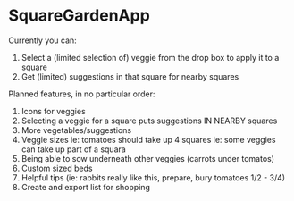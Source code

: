 # SquareGardenApp

Currently you can:

1. Select a (limited selection of) veggie from the drop box to apply it to a square
2. Get (limited) suggestions in that square for nearby squares

Planned features, in no particular order:

1. Icons for veggies
2. Selecting a veggie for a square puts suggestions IN NEARBY squares
3. More vegetables/suggestions
4. Veggie sizes
    ie: tomatoes should take up 4 squares
    ie: some veggies can take up part of a squara
5. Being able to sow underneath other veggies (carrots under tomatos)
6. Custom sized beds
7. Helpful tips (ie: rabbits really like this, prepare, bury tomatoes 1/2 - 3/4)
8. Create and export list for shopping